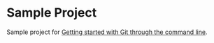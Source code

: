 # Sample Project

Sample project for [Getting started with Git through the command line](https://docs.gitlab.com/ee/gitlab-basics/start-using-git.html).